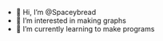 - 👋 Hi, I’m @Spaceybread
- 👀 I’m interested in making graphs
- 🌱 I’m currently learning to make programs


<!---
Spaceybread/Spaceybread is a ✨ special ✨ repository because its `README.md` (this file) appears on your GitHub profile.
You can click the Preview link to take a look at your changes.
--->
